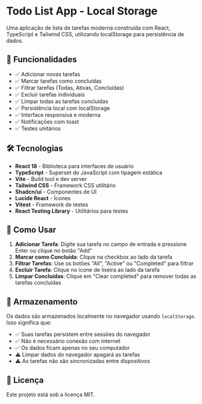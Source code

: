 # Todo List App - Local Storage

Uma aplicação de lista de tarefas moderna construída com React, TypeScript e Tailwind CSS, utilizando localStorage para persistência de dados.

## 🚀 Funcionalidades

- ✅ Adicionar novas tarefas
- ✅ Marcar tarefas como concluídas
- ✅ Filtrar tarefas (Todas, Ativas, Concluídas)
- ✅ Excluir tarefas individuais
- ✅ Limpar todas as tarefas concluídas
- ✅ Persistência local com localStorage
- ✅ Interface responsiva e moderna
- ✅ Notificações com toast
- ✅ Testes unitários

## 🛠️ Tecnologias

- **React 18** - Biblioteca para interfaces de usuário
- **TypeScript** - Superset do JavaScript com tipagem estática
- **Vite** - Build tool e dev server
- **Tailwind CSS** - Framework CSS utilitário
- **Shadcn/ui** - Componentes de UI
- **Lucide React** - Ícones
- **Vitest** - Framework de testes
- **React Testing Library** - Utilitários para testes

## 📱 Como Usar

1. **Adicionar Tarefa**: Digite sua tarefa no campo de entrada e pressione Enter ou clique no botão "Add"
2. **Marcar como Concluída**: Clique na checkbox ao lado da tarefa
3. **Filtrar Tarefas**: Use os botões "All", "Active" ou "Completed" para filtrar
4. **Excluir Tarefa**: Clique no ícone de lixeira ao lado da tarefa
5. **Limpar Concluídas**: Clique em "Clear completed" para remover todas as tarefas concluídas

## 💾 Armazenamento

Os dados são armazenados localmente no navegador usando `localStorage`. Isso significa que:

- ✅ Suas tarefas persistem entre sessões do navegador
- ✅ Não é necessário conexão com internet
- ✅ Os dados ficam apenas no seu computador
- ⚠️ Limpar dados do navegador apagará as tarefas
- ⚠️ As tarefas não são sincronizadas entre dispositivos

## 📝 Licença

Este projeto está sob a licença MIT.
